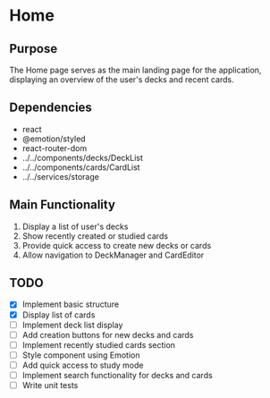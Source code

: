 # Home

## Purpose
The Home page serves as the main landing page for the application, displaying an overview of the user's decks and recent cards.

## Dependencies
- react
- @emotion/styled
- react-router-dom
- ../../components/decks/DeckList
- ../../components/cards/CardList
- ../../services/storage

## Main Functionality
1. Display a list of user's decks
2. Show recently created or studied cards
3. Provide quick access to create new decks or cards
4. Allow navigation to DeckManager and CardEditor

## TODO
- [x] Implement basic structure
- [x] Display list of cards
- [ ] Implement deck list display
- [ ] Add creation buttons for new decks and cards
- [ ] Implement recently studied cards section
- [ ] Style component using Emotion
- [ ] Add quick access to study mode
- [ ] Implement search functionality for decks and cards
- [ ] Write unit tests